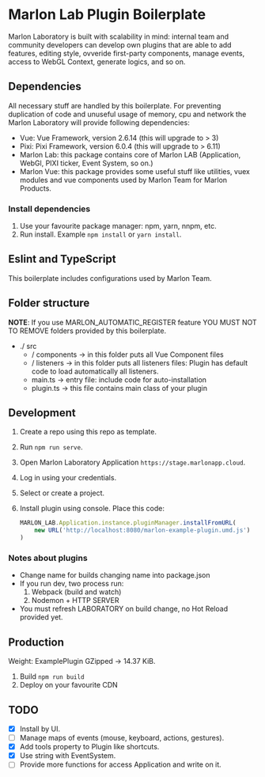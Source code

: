 # Marlon Lab Plugin Boilerplate

Marlon Laboratory is built with scalability in mind: internal team and community developers can develop own plugins that are able to add features, editing style, ovveride first-party components, manage events, access to WebGL Context, generate logics, and so on.

## Dependencies

All necessary stuff are handled by this boilerplate.
For preventing duplication of code and unuseful usage of memory, cpu and network the Marlon Laboratory will provide following dependencies:

- Vue: Vue Framework, version 2.6.14 (this will upgrade to > 3)
- Pixi: Pixi Framework, version 6.0.4 (this will upgrade to > 6.11)
- Marlon Lab: this package contains core of Marlon LAB (Application, WebGl, PIXI ticker, Event System, so on.)
- Marlon Vue: this package provides some useful stuff like utilities, vuex modules and vue components used by Marlon Team for Marlon Products.

### Install dependencies

1. Use your favourite package manager: npm, yarn, nnpm, etc.
2. Run install. Example `npm install` or `yarn install`.

## Eslint and TypeScript

This boilerplate includes configurations used by Marlon Team.

## Folder structure

__NOTE__: If you use MARLON_AUTOMATIC_REGISTER feature YOU MUST NOT TO REMOVE folders provided by this boilerplate.

- ./ src
  -  / components -> in this folder puts all Vue Component files
  -  / listeners -> in this folder puts all listeners files: Plugin has default code to load automatically all listeners.
  - main.ts  -> entry file: include code for auto-installation
  - plugin.ts -> this file contains main class of your plugin

## Development

1. Create a repo using this repo as template.
2. Run `npm run serve`.
3. Open Marlon Laboratory Application `https://stage.marlonapp.cloud`.
4. Log in using your credentials.
5. Select or create a project.
6. Install plugin using console. Place this code: 

    ```javascript
    MARLON_LAB.Application.instance.pluginManager.installFromURL(
        new URL('http://localhost:8080/marlon-example-plugin.umd.js')
    )
    ```

### Notes about plugins

- Change name for builds changing name into package.json
- If you run dev, two process run:
    1. Webpack (build and watch)
    2. Nodemon + HTTP SERVER
- You must refresh LABORATORY on build change, no Hot Reload provided yet.

## Production

Weight: ExamplePlugin GZipped -> 14.37 KiB.

1. Build `npm run build`
2. Deploy on your favourite CDN

## TODO

- [x] Install by UI.
- [ ] Manage maps of events (mouse, keyboard, actions, gestures).
- [x] Add tools property to Plugin like shortcuts.
- [x] Use string with EventSystem.
- [ ] Provide more functions for access Application and write on it.
